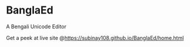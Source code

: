 # BanglaEd
A Bengali Unicode Editor<br>

Get a peek at live site @https://subinay108.github.io/BanglaEd/home.html
